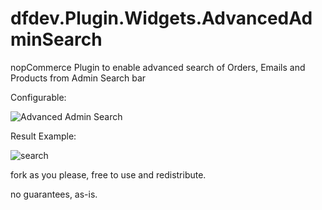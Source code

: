 # dfdev.Plugin.Widgets.AdvancedAdminSearch
nopCommerce Plugin to enable advanced search of Orders, Emails and Products from Admin Search bar

Configurable:

![Advanced Admin Search](https://github.com/user-attachments/assets/f35cba88-01b3-4e4f-94b8-f27367ea8cc3)

Result Example:

![search](https://github.com/user-attachments/assets/65f302a6-d999-4cc6-b16c-30bb72e07ca7)


fork as you please, free to use and redistribute.

no guarantees, as-is.
